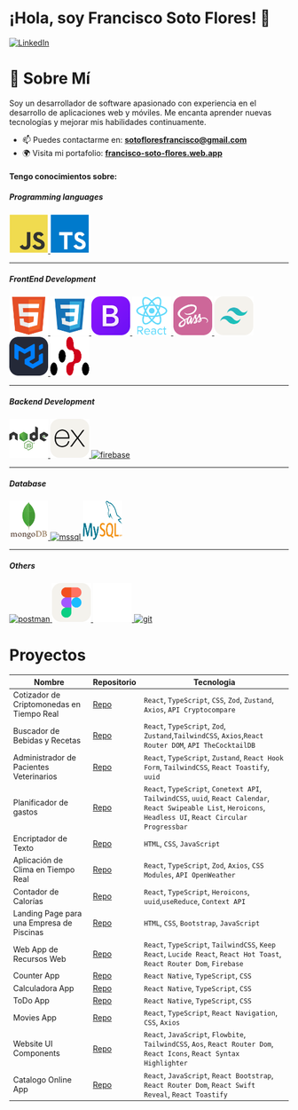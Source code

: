 # ¡Hola, soy Francisco Soto Flores! 👋

[![LinkedIn](https://img.shields.io/badge/LinkedIn-Profile-blue)](https://www.linkedin.com/in/francisco-sf/)

# 🚀 Sobre Mí

Soy un desarrollador de software apasionado con experiencia en el desarrollo de aplicaciones web y móviles. Me encanta aprender nuevas tecnologías y mejorar mis habilidades continuamente.

- 📫 Puedes contactarme en: **[sotofloresfrancisco@gmail.com](mailto:sotofloresfrancisco@gmail.com)**
- 🌍 Visita mi portafolio: **[francisco-soto-flores.web.app](https://francisco-soto-flores.web.app)**

#### Tengo conocimientos sobre:


##### Programming languages

<p align="left"> 
  <a href="https://developer.mozilla.org/en-US/docs/Web/JavaScript" target="_blank" rel="noreferrer"> 
    <img src="https://raw.githubusercontent.com/devicons/devicon/master/icons/javascript/javascript-original.svg" alt="javascript" width="70" height="70"/> 
  </a> 
  <a href="https://www.typescriptlang.org/" target="_blank" rel="noreferrer"> 
    <img src="https://raw.githubusercontent.com/devicons/devicon/master/icons/typescript/typescript-original.svg" alt="typescript" width="70" height="70"/> 
  </a> 
</p>

____

##### FrontEnd Development
<p align="left"> 
  <a href="https://www.w3.org/html/" target="_blank" rel="noreferrer"> 
    <img src="https://github.com/sotoflore/sotoflore/blob/main/tecnologias/html.svg" alt="html5" width="70" height="70"/> 
  </a> 
  <a href="https://www.w3schools.com/css/" target="_blank" rel="noreferrer"> 
    <img src="https://github.com/sotoflore/sotoflore/blob/main/tecnologias/css.svg" alt="css3" width="70" height="70"/> 
  </a> 
  <a href="https://getbootstrap.com" target="_blank" rel="noreferrer"> 
    <img src="https://github.com/sotoflore/sotoflore/blob/main/tecnologias/bootstrap.svg" alt="bootstrap"  width="70" height="70"/>
  </a> 
  <a href="https://reactjs.org/" target="_blank" rel="noreferrer"> 
    <img src="https://raw.githubusercontent.com/devicons/devicon/master/icons/react/react-original-wordmark.svg" alt="react" width="70" height="70"/> 
  </a> 
  <a href="https://sass-lang.com" target="_blank" rel="noreferrer"> 
    <img src="https://github.com/sotoflore/sotoflore/blob/main/tecnologias/sass.svg" alt="sass" width="70" height="70"/> 
  </a> 
  <a href="https://tailwindcss.com/" target="_blank" rel="noreferrer"> 
    <img src="https://github.com/sotoflore/sotoflore/blob/main/tecnologias/tailwindcss.svg" alt="tailwind" width="70" height=70"/> 
  </a>
   <a href="https://tailwindcss.com/" target="_blank" rel="noreferrer"> 
    <img src="https://github.com/sotoflore/sotoflore/blob/main/tecnologias/material.svg" alt="tailwind" width="70" height=70"/> 
  </a> 
  <a href="https://tailwindcss.com/" target="_blank" rel="noreferrer"> 
    <img src="https://github.com/sotoflore/sotoflore/blob/main/tecnologias/LogosReactRouter.svg" alt="tailwind" width="70" height=70"/> 
  </a> 
</p>


____

##### Backend Development
<p align="left"> 
  <a href="https://nodejs.org" target="_blank" rel="noreferrer"> 
    <img src="https://raw.githubusercontent.com/devicons/devicon/master/icons/nodejs/nodejs-original-wordmark.svg" alt="nodejs" width="70" height="70"/> 
  </a>
  <a href="https://nodejs.org" target="_blank" rel="noreferrer"> 
    <img src="https://github.com/sotoflore/sotoflore/blob/main/tecnologias/express.svg" alt="express" width="70" height="70"/> 
  </a> 
  <a href="https://firebase.google.com/" target="_blank" rel="noreferrer">
    <img src="https://www.vectorlogo.zone/logos/firebase/firebase-icon.svg" alt="firebase" width="70" height="70"/> 
  </a> 
</p>


_____


##### Database
<p align="left"> 
  <a href="https://www.mongodb.com/" target="_blank" rel="noreferrer"> 
    <img src="https://raw.githubusercontent.com/devicons/devicon/master/icons/mongodb/mongodb-original-wordmark.svg" alt="mssql" width="70" height="70"/> 
  </a> 
  <a href="https://www.microsoft.com/en-us/sql-server" target="_blank" rel="noreferrer"> 
    <img src="https://www.svgrepo.com/show/303229/microsoft-sql-server-logo.svg" alt="mssql" width="70" height="70"/> 
  </a> 
  <a href="https://www.mysql.com/" target="_blank" rel="noreferrer"> 
    <img src="https://github.com/sotoflore/sotoflore/blob/main/tecnologias/LogosMysql.svg" alt="mysql" width="70" height="70"/> 
  </a> 
</p>


_____


 ##### Others
 <p align="left">
   <a href="https://postman.com" target="_blank"> 
    <img src="https://www.vectorlogo.zone/logos/getpostman/getpostman-icon.svg" alt="postman" width="70" height="70"/> 
  </a>
   <a href="https://git-scm.com/" target="_blank"> 
    <img src="https://github.com/sotoflore/sotoflore/blob/main/tecnologias/SkillIconsFigmaLight.svg" alt="git" width="70" height="70"/>  
  </a>
   <a href="https://firebase.google.com/" target="_blank"> 
     <img src="https://github.com/sotoflore/sotoflore/blob/main/tecnologias/github.svg" alt="firebase" width="70" height="70"/> 
   </a>
  <a href="https://git-scm.com/" target="_blank"> 
    <img src="https://www.vectorlogo.zone/logos/git-scm/git-scm-icon.svg" alt="git" width="70" height="70"/>  
  </a>
</p>

# Proyectos
| Nombre | Repositorio | Tecnologia |
|----------|----------|----------|
| Cotizador de Criptomonedas en Tiempo Real | [Repo](https://github.com/sotoflore/Cotizador-de-Criptomonedas-con-ZOD-y-Zustand)  | `React`, `TypeScript`, `CSS`, `Zod`, `Zustand`, `Axios`, `API Cryptocompare`  |
| Buscador de Bebidas y Recetas  | [Repo](https://github.com/sotoflore/Buscador-de-Bebidas-y-Recetas-API-con-Zod-Zustand-React-Router)  | `React`, `TypeScript`, `Zod`, `Zustand`,`TailwindCSS`, `Axios`,`React Router DOM`, `API TheCocktailDB`  |
| Administrador de Pacientes Veterinarios | [Repo](https://github.com/sotoflore/Administrador-Pacientes-Con-Zustand-y-React-Hook-Form)  | `React`, `TypeScript`, `Zustand`, `React Hook Form`, `TailwindCSS`, `React Toastify`, `uuid`  |
| Planificador de gastos | [Repo](https://github.com/sotoflore/Control-de-Gastos-y-Presupuesto-Context-API)  | `React`, `TypeScript`, `Conetext API`, `TailwindCSS`, `uuid`, `React Calendar`, `React Swipeable List`, `Heroicons`, `Headless UI`, `React Circular Progressbar` |
| Encriptador de Texto | [Repo](https://github.com/sotoflore/Encriptador-de-texto-js)  | `HTML`, `CSS`, `JavaScript` |
| Aplicación de Clima en Tiempo Real | [Repo](https://github.com/sotoflore/WebApp-Clima-API-Usando-Zod)  | `React`, `TypeScript`, `Zod`, `Axios`, `CSS Modules`, `API OpenWeather` |
| Contador de Calorías | [Repo](https://github.com/sotoflore/Contador-de-Calorias-useReducer-ContextAPI)  | `React`, `TypeScript`, `Heroicons`, `uuid`,`useReduce`, `Context API`  |
| Landing Page para una Empresa de Piscinas | [Repo](https://github.com/sotoflore/PoolCompany-Prueba-Tecnica-Frontend)  | `HTML`, `CSS`, `Bootstrap`, `JavaScript`  |
| Web App de Recursos Web | [Repo](https://github.com/sotoflore/Web-Tools)  | `React`, `TypeScript`, `TailwindCSS`, `Keep React`, `Lucide React`, `React Hot Toast`, `React Router Dom`, `Firebase`  |
| Counter App | [Repo](https://github.com/sotoflore/Counter-App-React-Native)  | `React Native`, `TypeScript`, `CSS`  |
| Calculadora App | [Repo](https://github.com/sotoflore/Calculadora-App-React-Native/blob/main/package.json)  | `React Native`, `TypeScript`, `CSS`  |
| ToDo App| [Repo](https://github.com/sotoflore/ToDo-App-React-Native)  | `React Native`, `TypeScript`, `CSS`  |
| Movies App | [Repo](https://github.com/sotoflore/Movies-App-React-Native)  | `React`, `TypeScript`, `React Navigation`, `CSS`, `Axios`  |
| Website UI Components | [Repo](https://github.com/sotoflore/WebSite-UI-Components-react-js)  | `React`, `JavaScript`, `Flowbite`, `TailwindCSS`, `Aos`, `React Router Dom`, `React Icons`, `React Syntax Highlighter`  |
| Catalogo Online App | [Repo](https://github.com/sotoflore/Cotizador-de-Criptomonedas-con-ZOD-y-Zustand)  | `React`, `JavaScript`, `React Bootstrap`, `React Router Dom`, `React Swift Reveal`, `React Toastify`  |


